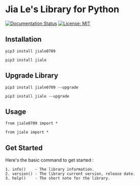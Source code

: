 # Jia Le's Library for Python
[![Documentation Status](https://readthedocs.org/projects/jia-les-python-library/badge/?version=latest)](https://jia-les-python-library.readthedocs.io/en/latest/?badge=latest) [![License: MIT](https://img.shields.io/badge/License-MIT-applegreen.svg)](https://github.com/JiaLeLab/python-jiale0709/blob/02107b69dca74ed8ff74306a219ee94b724f0b3a/LICENSE)

## Installation

```
pip3 install jiale0709
```
```
pip3 install jiale
```

## Upgrade Library

```
pip3 install jiale0709 --upgrade
```
```
pip3 install jiale --upgrade
```

## Usage

```
from jiale0709 import *
```
```
from jiale import *
```

## Get Started
Here's the basic command to get started :
```
1. info()    - The library information.
2. version() - The library current version, release date.
3. help()    - The short note for the library.
```
